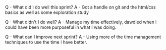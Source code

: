Q - What did I do well this sprint?
A - Got a handle on git and the html/css basics as well as some exploration study

Q - What didn't I do well?
A - Manage my time effectively, dawdled when I could have been more purposeful in what I was doing.

Q - What can I improve next sprint?
A - Using more of the time management techniques to use the time I have better.